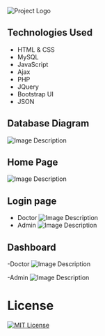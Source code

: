 
![Project Logo](./backend/admin/assets/images/logo-light.png)

## Technologies Used

- HTML & CSS
- MySQL
- JavaScript
- Ajax
- PHP
- JQuery
- Bootstrap UI
- JSON


## Database Diagram

![Image Description](./INFO/diagram.png)

## Home Page
![Image Description](./INFO/home.png)

## Login page

- Doctor
![Image Description](./INFO/doc.png)
- Admin
![Image Description](./INFO/admin.png)

## Dashboard

-Doctor
![Image Description](./INFO/doc_dashboard.png)

-Admin
![Image Description](./INFO/admin_dashboard.png)

# License
[![MIT License](https://img.shields.io/badge/License-MIT-green.svg)](https://choosealicense.com/licenses/mit/)